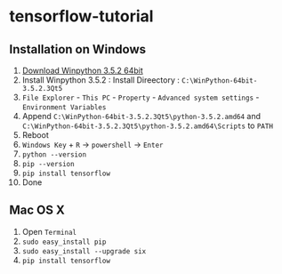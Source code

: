 # tensorflow-tutorial
## Installation on Windows
1. [Download Winpython 3.5.2 64bit](https://sourceforge.net/projects/winpython/files/WinPython_3.5/3.5.2.3/WinPython-64bit-3.5.2.3Qt5.exe/download)
1. Install Winpython 3.5.2 : Install Direectory : `C:\WinPython-64bit-3.5.2.3Qt5`
1. `File Explorer` - `This PC` - `Property` - `Advanced system settings` - `Environment Variables`
1. Append `C:\WinPython-64bit-3.5.2.3Qt5\python-3.5.2.amd64` and `C:\WinPython-64bit-3.5.2.3Qt5\python-3.5.2.amd64\Scripts` to `PATH`
1. Reboot
1. `Windows Key` + `R` -> `powershell` -> `Enter`
1. `python --version`
1. `pip --version`
1. `pip install tensorflow`
1. Done

## Mac OS X
1. Open `Terminal`
1. `sudo easy_install pip`
1. `sudo easy_install --upgrade six`
1. `pip install tensorflow`
